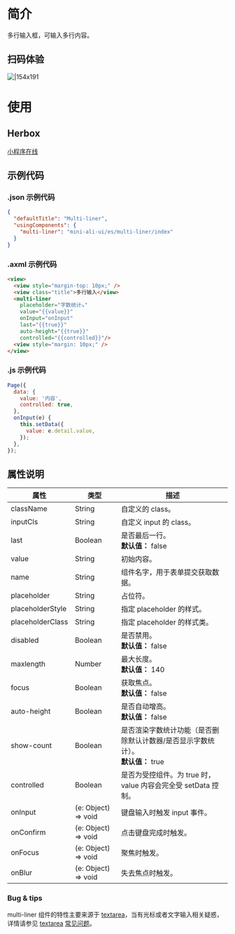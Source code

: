 
# 简介
多行输入框，可输入多行内容。

## 扫码体验
![|154x191](https://mdn.alipayobjects.com/afts/img/A*OqeGSr9t7GQAAAAAAAAAAABkAa8wAA/original?bz=openpt_doc&t=rfUxcdEKBHcjZxSKOvVjQAAAAABkMK8AAAAA#align=left&display=inline&height=191&margin=%5Bobject%20Object%5D&originHeight=191&originWidth=154&status=done&style=none&width=154)

# 使用

## Herbox
[小程序在线](https://herbox-embed.alipay.com/s/doc-aliui-multi-liner?theme=light&previewZoom=75&chInfo=openhome-doc) 

## 示例代码

### .json 示例代码
```json
{
  "defaultTitle": "Multi-liner",
  "usingComponents": {
    "multi-liner": "mini-ali-ui/es/multi-liner/index"
  }
}
```

### .axml 示例代码
```html
<view>
  <view style="margin-top: 10px;" />
  <view class="title">多行输入</view>
  <multi-liner
    placeholder="字数统计↘" 
    value="{{value}}" 
    onInput="onInput" 
    last="{{true}}" 
    auto-height="{{true}}" 
    controlled="{{controlled}}"/>
  <view style="margin: 10px;" />
</view>
```

### .js 示例代码
```javascript
Page({
  data: {
    value: '内容',
    controlled: true,
  },
  onInput(e) {
    this.setData({
      value: e.detail.value,
    });
  },
});
```

## 属性说明
| **属性** | **类型** | **描述** |
| --- | --- | --- |
| className | String | 自定义的 class。 |
| inputCls | String | 自定义 input 的 class。 |
| last | Boolean | 是否最后一行。<br />**默认值：** false |
| value | String | 初始内容。 |
| name | String | 组件名字，用于表单提交获取数据。 |
| placeholder | String | 占位符。 |
| placeholderStyle | String | 指定 placeholder 的样式。 |
| placeholderClass | String | 指定 placeholder 的样式类。 |
| disabled | Boolean | 是否禁用。<br />**默认值：** false |
| maxlength | Number | 最大长度。<br />**默认值：** 140 |
| focus | Boolean | 获取焦点。<br />**默认值：** false |
| auto-height | Boolean | 是否自动增高。<br />**默认值：** false |
| show-count | Boolean | 是否渲染字数统计功能（是否删除默认计数器/是否显示字数统计）。<br />**默认值：** true |
| controlled | Boolean | 是否为受控组件。为 true 时，value 内容会完全受 setData 控制。 |
| onInput | (e: Object) => void | 键盘输入时触发 input 事件。 |
| onConfirm | (e: Object) => void | 点击键盘完成时触发。 |
| onFocus | (e: Object) => void | 聚焦时触发。 |
| onBlur | (e: Object) => void | 失去焦点时触发。 |


### Bug & tips
multi-liner 组件的特性主要来源于 [textarea](https://opendocs.alipay.com/mini/component/textarea)，当有光标或者文字输入相关疑惑，详情请参见 [textarea](https://opensupport.alipay.com/support/helpcenter/144/201602630402#anchor__3) [常见问题](https://opensupport.alipay.com/support/helpcenter/144/201602630402)。
